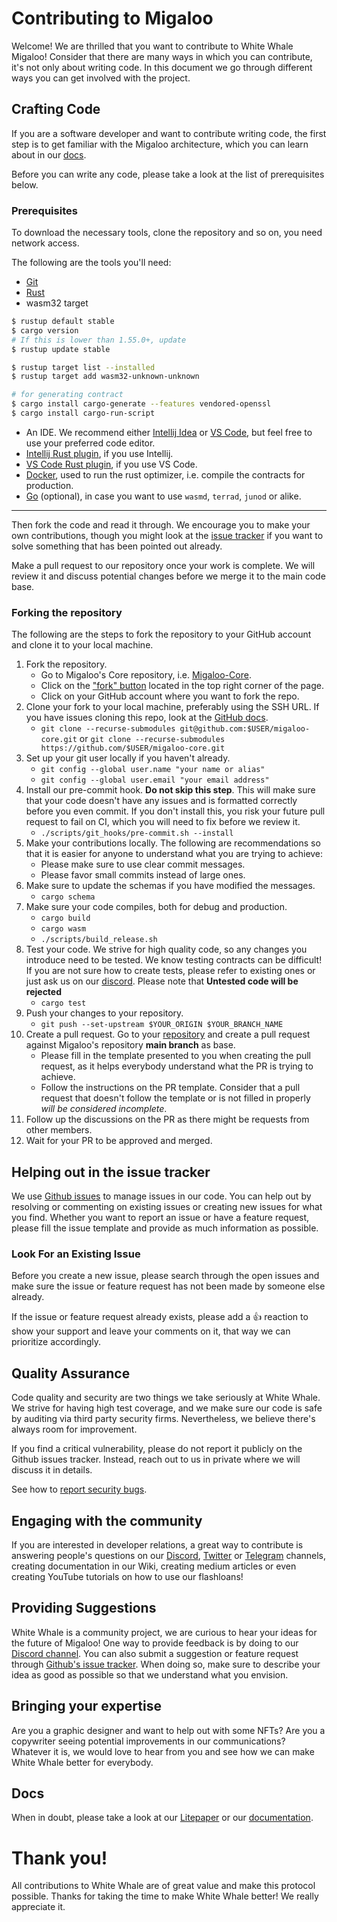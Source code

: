 
# Contributing to Migaloo

Welcome! We are thrilled that you want to contribute to White Whale Migaloo! Consider that there are many ways in which you can contribute, 
it's not only about writing code. In this document we go through different ways you can get involved with the project.

## Crafting Code

If you are a software developer and want to contribute writing code, the first step is to get familiar with 
the Migaloo architecture, which you can learn about in our [docs](https://white-whale-defi-platform.github.io/docs/).

Before you can write any code, please take a look at the list of prerequisites below.  

### Prerequisites

To download the necessary tools, clone the repository and so on, you need network access.

The following are the tools you'll need:
- [Git](https://git-scm.com/) 
- [Rust](https://rustup.rs/)
- wasm32 target
```bash
$ rustup default stable
$ cargo version
# If this is lower than 1.55.0+, update
$ rustup update stable

$ rustup target list --installed
$ rustup target add wasm32-unknown-unknown

# for generating contract
$ cargo install cargo-generate --features vendored-openssl
$ cargo install cargo-run-script
```
- An IDE. We recommend either [Intellij Idea](https://www.jetbrains.com/idea/download/) or [VS Code](https://code.visualstudio.com/download), 
but feel free to use your preferred code editor.
- [Intellij Rust plugin](https://plugins.jetbrains.com/plugin/8182-rust), if you use Intellij.
- [VS Code Rust plugin](https://marketplace.visualstudio.com/items?itemName=rust-lang.rust), if you use VS Code.
- [Docker](https://www.docker.com/), used to run the rust optimizer, i.e. compile the contracts for production.
- [Go](https://go.dev/doc/install) (optional), in case you want to use `wasmd`, `terrad`, `junod` or alike.

--- 
Then fork the code and read it through. We encourage you to make your own contributions, though you might look at the 
[issue tracker](https://github.com/White-Whale-Defi-Platform/migaloo-core/issues) if you want to solve something that has 
been pointed out already.

Make a pull request to our repository once your work is complete. We will review it and discuss potential changes before
we merge it to the main code base.

### Forking the repository 

The following are the steps to fork the repository to your GitHub account and clone it to your local machine.

1. Fork the repository.
    - Go to Migaloo's Core repository, i.e. [Migaloo-Core](https://github.com/White-Whale-Defi-Platform/migaloo-core).
    - Click on the ["fork" button](https://github.com/White-Whale-Defi-Platform/migaloo-core/fork) located in the top 
   right corner of the page.
    - Click on your GitHub account where you want to fork the repo.
2. Clone your fork to your local machine, preferably using the SSH URL. If you have issues cloning this repo, look at the 
[GitHub docs](https://docs.github.com/en/repositories/creating-and-managing-repositories/cloning-a-repository).
    - `git clone --recurse-submodules git@github.com:$USER/migaloo-core.git` or `git clone --recurse-submodules https://github.com/$USER/migaloo-core.git`
3. Set up your git user locally if you haven't already.
    - `git config --global user.name "your name or alias"`
    - `git config --global user.email "your email address"`
4. Install our pre-commit hook. **Do not skip this step**. This will make sure that your code doesn't have any issues and
is formatted correctly before you even commit. If you don't install this, you risk your future pull request to fail on CI, 
which you will need to fix before we review it.
    - `./scripts/git_hooks/pre-commit.sh --install`
5. Make your contributions locally. The following are recommendations so that it is easier for anyone to understand what 
you are trying to achieve:
    - Please make sure to use clear commit messages.
    - Please favor small commits instead of large ones.
6. Make sure to update the schemas if you have modified the messages.
    - `cargo schema`
7. Make sure your code compiles, both for debug and production.
    - `cargo build`
    - `cargo wasm`
    - `./scripts/build_release.sh`
8. Test your code. We strive for high quality code, so any changes you introduce need to be tested. We know testing contracts 
can be difficult! If you are not sure how to create tests, please refer to existing ones or just ask us on our 
[discord](https://discordapp.com/channels/908044702794801233/987301947440767006). Please note that **Untested code will be rejected**
    - `cargo test`
9. Push your changes to your repository.
    - `git push --set-upstream $YOUR_ORIGIN $YOUR_BRANCH_NAME`
10. Create a pull request. Go to your [repository](https://github.com/$USER/migaloo-core.git) and create a pull request 
against Migaloo's repository **main branch** as base.
    - Please fill in the template presented to you when creating the pull request, as it helps everybody understand what the PR is trying to achieve.
    - Follow the instructions on the PR template. Consider that a pull request that doesn't follow the template or is not filled in properly *will be considered incomplete*.
11. Follow up the discussions on the PR as there might be requests from other members.
12. Wait for your PR to be approved and merged.

## Helping out in the issue tracker

We use [Github issues](https://github.com/White-Whale-Defi-Platform/migaloo-core/issues) to manage issues in our code. 
You can help out by resolving or commenting on existing issues or creating new issues for what you find. Whether you want 
to report an issue or have a feature request, please fill the issue template and provide as much information as possible.

### Look For an Existing Issue

Before you create a new issue, please search through the open issues and make sure the issue or feature request has not 
been made by someone else already.

If the issue or feature request already exists, please add a 👍 reaction to show your support and leave your comments on it, that way we can prioritize accordingly.

## Quality Assurance

Code quality and security are two things we take seriously at White Whale. We strive for having high test coverage, and 
we make sure our code is safe by auditing via third party security firms. Nevertheless, we believe there's always room for improvement. 

If you find a critical vulnerability, please do not report it publicly on the Github issues tracker. Instead, reach out to us 
in private where we will discuss it in details.

See how to [report security bugs](https://github.com/White-Whale-Defi-Platform/migaloo-core/blob/main/SECURITY.md).

## Engaging with the community

If you are interested in developer relations, a great way to contribute is answering people's questions on our 
[Discord](https://discord.com/invite/tSxyyCWgYX), [Twitter](https://twitter.com/WhiteWhaleTerra) or [Telegram](https://t.me/whitewhaleofficial) 
channels, creating documentation in our Wiki, creating medium articles or even creating YouTube tutorials on how to use our flashloans!

## Providing Suggestions

White Whale is a community project, we are curious to hear your ideas for the future of Migaloo! One way to provide feedback
is by doing to our [Discord channel](https://discordapp.com/channels/908044702794801233/908044703373606954). You can also
submit a suggestion or feature request through [Github's issue tracker](https://github.com/White-Whale-Defi-Platform/migaloo-core/issues). 
When doing so, make sure to describe your idea as good as possible so that we understand what you envision.

## Bringing your expertise

Are you a graphic designer and want to help out with some NFTs? Are you a copywriter seeing potential improvements in our communications?
Whatever it is, we would love to hear from you and see how we can make White Whale better for everybody.

## Docs
When in doubt, please take a look at our [Litepaper](https://whitewhale.money/Litepaper.pdf) or our [documentation](https://white-whale-defi-platform.github.io/docs/).

# Thank you!

All contributions to White Whale are of great value and make this protocol possible. Thanks for taking the time to make 
White Whale better! We really appreciate it.
